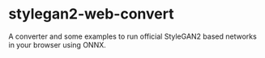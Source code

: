 # stylegan2-web-convert
A converter and some examples to run official StyleGAN2 based networks in your browser using ONNX.

